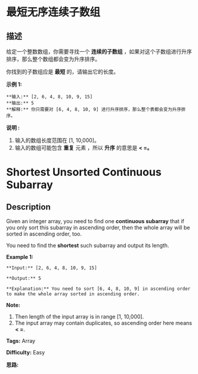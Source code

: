 # 最短无序连续子数组

## 描述

给定一个整数数组，你需要寻找一个 **连续的子数组** ，如果对这个子数组进行升序排序，那么整个数组都会变为升序排序。

你找到的子数组应是 **最短** 的，请输出它的长度。

**示例 1:**

    
    
    **输入:** [2, 6, 4, 8, 10, 9, 15]
    **输出:** 5
    **解释:** 你只需要对 [6, 4, 8, 10, 9] 进行升序排序，那么整个表都会变为升序排序。
    

**说明 :**

  1. 输入的数组长度范围在 [1, 10,000]。
  2. 输入的数组可能包含 **重复** 元素 ，所以 **升序** 的意思是 **< =。**



# Shortest Unsorted Continuous Subarray

## Description



Given an integer array, you need to find one **continuous subarray** that if you only sort this subarray in ascending order, then the whole array will be sorted in ascending order, too.

You need to find the **shortest** such subarray and output its length.

**Example 1:**  

    
    
    **Input:** [2, 6, 4, 8, 10, 9, 15]
    **Output:** 5
    **Explanation:** You need to sort [6, 4, 8, 10, 9] in ascending order to make the whole array sorted in ascending order.
    

**Note:**  

  1. Then length of the input array is in range [1, 10,000].
  2. The input array may contain duplicates, so ascending order here means **< =**. 


**Tags:** Array

**Difficulty:** Easy

**思路:**

